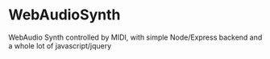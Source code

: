 WebAudioSynth
=============

WebAudio Synth controlled by MIDI, with simple Node/Express backend and a whole lot of javascript/jquery
